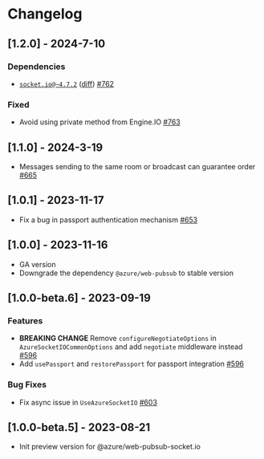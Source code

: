 
# Changelog

## [1.2.0] - 2024-7-10

### Dependencies
- [`socket.io@~4.7.2`](https://github.com/socketio/socket.io/tree/4.7.2) ([diff](https://github.com/socketio/socket.io/compare/4.6.1...4.7.2)) [#762](https://github.com/Azure/azure-webpubsub/pull/762)

### Fixed
- Avoid using private method from Engine.IO [#763](https://github.com/Azure/azure-webpubsub/pull/763)

## [1.1.0] - 2024-3-19

- Messages sending to the same room or broadcast can guarantee order [#665](https://github.com/Azure/azure-webpubsub/pull/665)

## [1.0.1] - 2023-11-17

- Fix a bug in passport authentication mechanism [#653](https://github.com/Azure/azure-webpubsub/pull/653)

## [1.0.0] - 2023-11-16

- GA version
- Downgrade the dependency `@azure/web-pubsub` to stable version

## [1.0.0-beta.6] - 2023-09-19

### Features

- **BREAKING CHANGE** Remove `configureNegotiateOptions` in `AzureSocketIOCommonOptions` and add `negotiate` middleware instead [#596](https://github.com/Azure/azure-webpubsub/pull/596)
- Add `usePassport` and `restorePassport` for passport integration [#596](https://github.com/Azure/azure-webpubsub/pull/596)

### Bug Fixes

- Fix async issue in `UseAzureSocketIO` [#603](https://github.com/Azure/azure-webpubsub/pull/603)

## [1.0.0-beta.5] - 2023-08-21

- Init preview version for @azure/web-pubsub-socket.io